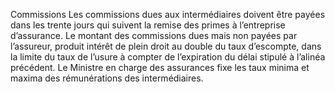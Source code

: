 Commissions
Les commissions dues aux intermédiaires doivent être payées dans les trente jours qui suivent la remise des primes à l’entreprise d’assurance.
Le montant des commissions dues mais non payées par l’assureur, produit intérêt de plein droit au double du taux d’escompte, dans la limite du taux de l’usure à compter de l’expiration du délai stipulé à l’alinéa précédent.
Le Ministre en charge des assurances fixe les taux minima et maxima des rémunérations des intermédiaires.
